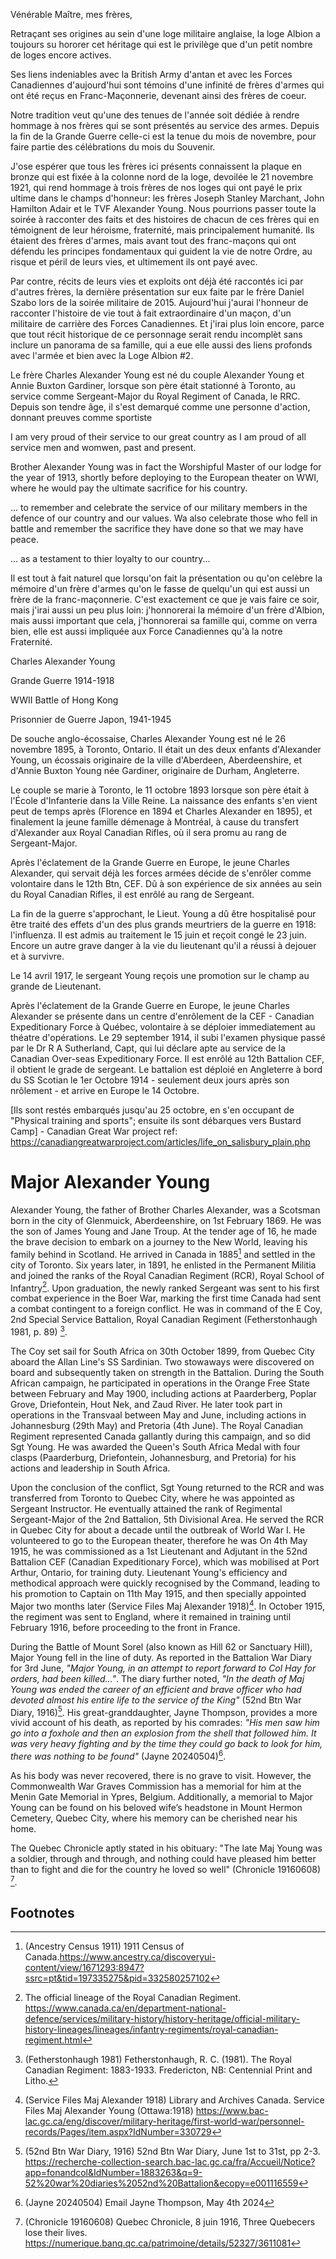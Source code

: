 Vénérable Maître, mes frères, 

Retraçant ses origines au sein d'une loge militaire anglaise, la loge Albion a toujours su hororer cet héritage qui est le privilège que d'un petit nombre de loges encore actives. 

Ses liens indeniables avec la British Army d'antan et avec les Forces Canadiennes d'aujourd'hui sont témoins d'une infinité de frères d'armes qui ont été reçus en Franc-Maçonnerie, devenant ainsi des frères de coeur. 

Notre tradition veut qu'une des tenues de l'année soit dédiée à rendre hommage à nos frères qui se sont présentés au service des armes. Depuis la fin de la Grande Guerre celle-ci est la tenue du mois de novembre, pour faire partie des célébrations du mois du Souvenir.

J'ose espérer que tous les frères ici présents connaissent la plaque en bronze qui est fixée à la colonne nord de la loge, devoilée le 21 novembre 1921, qui rend hommage à trois frères de nos loges qui ont payé le prix ultime dans le champs d'honneur: les frères Joseph Stanley Marchant, John Hamilton Adair et le TVF Alexander Young. Nous pourrions passer toute la soirée à racconter des faits et des histoires de chacun de ces frères qui en témoignent de leur héroisme, fraternité, mais principalement humanité. Ils étaient des frères d'armes, mais avant tout des franc-maçons qui ont défendu les principes fondamentaux qui guident la vie de notre Ordre, au risque et péril de leurs vies, et ultimement ils ont payé avec. 

Par contre, récits de leurs vies et exploits ont déjà été raccontés ici par d'autres frères, la dernière présentation sur eux faite par le frère Daniel Szabo lors de la soirée militaire de 2015. Aujourd'hui j'aurai l'honneur de racconter l'histoire de vie tout à fait extraordinaire d'un maçon, d'un militaire de carrière des Forces Canadiennes. Et j'irai plus loin encore, parce que tout récit historique de ce personnage serait rendu incomplèt sans inclure un panorama de sa famille, qui a eue elle aussi des liens profonds avec l'armée et bien avec la Loge Albion #2. 

Le frère Charles Alexander Young est né du couple Alexander Young et Annie Buxton Gardiner, lorsque son père était stationné à Toronto, au service comme Sergeant-Major du Royal Regiment of Canada, le RRC. Depuis son tendre âge, il s'est demarqué comme une personne d'action, donnant preuves comme sportiste 

I am very proud of their service to our great country as I am proud of all service men and womwen, past and present. 

Brother Alexander Young was in fact the Worshipful Master of our lodge for the year of 1913, shortly before deploying to the European theater on WWI, where he would pay the ultimate sacrifice for his country. 

... to remember and celebrate the service of our military members in the defence of our country and our values. Wa also celebrate those who fell in battle and remember the sacrifice they have done so that we may have peace. 

... as a testament to thier loyalty to our country... 

Il est tout à fait naturel que lorsqu'on fait la présentation ou qu'on celèbre la mémoire d'un frère d'armes qu'on le fasse de quelqu'un qui est aussi un frère de la franc-maçonnerie. C'est exactement ce que je vais faire ce soir, mais j'irai aussi un peu plus loin: j'honnorerai la mémoire d'un frère d'Albion, mais aussi important que cela, j'honnorerai sa famille qui, comme on verra bien, elle est aussi impliquée aux Force Canadiennes qu'à la notre Fraternité. 



Charles Alexander Young 

Grande Guerre 1914-1918

WWII Battle of Hong Kong

Prisonnier de Guerre Japon, 1941-1945

De souche anglo-écossaise, Charles Alexander Young est né le 26 novembre 1895, à Toronto, Ontario. Il était un des deux enfants d'Alexander Young, un écossais originaire de la ville d'Aberdeen, Aberdeenshire, et d'Annie Buxton Young née Gardiner, originaire de Durham, Angleterre. 

Le couple se marie à Toronto, le 11 octobre 1893 lorsque son père était à l'École d'Infanterie dans la Ville Reine. La naissance des enfants s'en vient peut de temps après (Florence en 1894 et Charles Alexander en 1895), et finalement la jeune famille démenage à Montréal, à cause du transfert d'Alexander aux Royal Canadian Rifles, où il sera promu au rang de Sergeant-Major. 

Après l'éclatement de la Grande Guerre en Europe, le jeune Charles Alexander, qui servait déjà les forces armées décide de s'enrôler comme volontaire dans le 12th Btn, CEF. Dû à son expérience de six années au sein du Royal Canadian Rifles, il est enrôlé au rang de Sergeant. 

La fin de la guerre s'approchant, le Lieut. Young a dû être hospitalisé pour être traité des effets d'un des plus grands meurtriers de la guerre en 1918: l'influenza. Il est admis au traitement le 15 juin et reçoit congé le 23 juin. Encore un autre grave danger à la vie du lieutenant qu'il a réussi à dejouer et à survivre. 

Le 14 avril 1917, le sergeant Young reçois une promotion sur le champ au grande de Lieutenant. 

Après l'éclatement de la Grande Guerre en Europe, le jeune Charles Alexander se présente dans un centre d'enrôlement de la CEF - Canadian Expeditionary Force à Québec, volontaire à se déploier immediatement au théatre d'opérations. Le 29 september 1914, il subi l'examen physique passé par le Dr R A Sutherland, Capt, qui lui déclare apte au service de la Canadian Over-seas Expeditionary Force. Il est enrôlé au 12th Battalion CEF, il obtient le grade de sergeant. Le battalion est déploié en Angleterre à bord du SS Scotian le 1er Octobre 1914 - seulement deux jours après son nrôlement  - et arrive en Europe le 14 Octobre. 

[Ils sont restés embarqués jusqu'au 25 octobre, en s'en occupant de "Physical training and sports"; ensuite ils sont débarques vers Bustard Camp] - Canadian Great War project ref:  https://canadiangreatwarproject.com/articles/life_on_salisbury_plain.php


# Major Alexander Young 

Alexander Young, the father of Brother Charles Alexander, was a Scotsman born in the city of Glenmuick, Aberdeenshire, on 1st February 1869. He was the son of James Young and Jane Troup. At the tender age of 16, he made the brave decision to embark on a journey to the New World, leaving his family behind in Scotland. He arrived in Canada in 1885[^6] and settled in the city of Toronto. Six years later, in 1891, he enlisted in the Permanent Militia and joined the ranks of the Royal Canadian Regiment (RCR), Royal School of Infantry[^7]. Upon graduation, the newly ranked Sergeant was sent to his first combat experience in the Boer War, marking the first time Canada had sent a combat contingent to a foreign conflict. He was in command of the E Coy, 2nd Special Service Battalion, Royal Canadian Regiment (Fetherstonhaugh 1981, p. 89) [^1].

The Coy set sail for South Africa on 30th October 1899, from Quebec City aboard the Allan Line's SS Sardinian. Two stowaways were discovered on board and subsequently taken on strength in the Battalion. During the South African campaign, he participated in operations in the Orange Free State between February and May 1900, including actions at Paarderberg, Poplar Grove, Driefontein, Hout Nek, and Zaud River. He later took part in operations in the Transvaal between May and June, including actions in Johannesburg (29th May) and Pretoria (4th June). The Royal Canadian Regiment represented Canada gallantly during this campaign, and so did Sgt Young. He was awarded the Queen's South Africa Medal with four clasps (Paarderburg, Driefontein, Johannesburg, and Pretoria) for his actions and leadership in South Africa.

Upon the conclusion of the conflict, Sgt Young returned to the RCR and was transferred from Toronto to Quebec City, where he was appointed as Sergeant Instructor. He eventually attained the rank of Regimental Sergeant-Major of the 2nd Battalion, 5th Divisional Area. He served the RCR in Quebec City for about a decade until the outbreak of World War I. He volunteered to go to the European theater, therefore he was 
On 4th May 1915, he was commissioned as a 1st Lieutenant and Adjutant in the 52nd Battalion CEF (Canadian Expeditionary Force), which was mobilised at Port Arthur, Ontario, for training duty. Lieutenant Young's efficiency and methodical approach were quickly recognised by the Command, leading to his promotion to Captain on 11th May 1915, and then specially appointed Major two months later (Service Files Maj Alexander 1918)[^2]. In October 1915, the regiment was sent to England, where it remained in training until February 1916, before proceeding to the front in France. 

During the Battle of Mount Sorel (also known as Hill 62 or Sanctuary Hill), Major Young fell in the line of duty. As reported in the Battalion War Diary for 3rd June, *"Major Young, in an attempt to report forward to Col Hay for orders, had been killed..."*. The diary further noted, *"In the death of Maj Young was ended the career of an efficient and brave officer who had devoted almost his entire life to the service of the King"* (52nd Btn War Diary, 1916)[^3]. His great-granddaughter, Jayne Thompson, provides a more vivid account of his death, as reported by his comrades: *"His men saw him go into a foxhole and then an explosion from the shell that followed him. It was very heavy fighting and by the time they could go back to look for him, there was nothing to be found"* (Jayne 20240504)[^4].

As his body was never recovered, there is no grave to visit. However, the Commonwealth War Graves Commission has a memorial for him at the Menin Gate Memorial in Ypres, Belgium. Additionally, a memorial to Major Young can be found on his beloved wife’s headstone in Mount Hermon Cemetery, Quebec City, where his memory can be cherished near his home.

The Quebec Chronicle aptly stated in his obituary: "The late Maj Young was a soldier, through and through, and nothing could have pleased him better than to fight and die for the country he loved so well" (Chronicle 19160608) [^5].

## Footnotes

[^1]: (Fetherstonhaugh 1981) Fetherstonhaugh, R. C. (1981). The Royal Canadian Regiment: 1883-1933. Fredericton, NB: Centennial Print and Litho.

[^2]: (Service Files Maj Alexander 1918) Library and Archives Canada. Service Files Maj Alexander Young (Ottawa:1918) https://www.bac-lac.gc.ca/eng/discover/military-heritage/first-world-war/personnel-records/Pages/item.aspx?IdNumber=330729 

[^3]: (52nd Btn War Diary, 1916) 52nd Btn War Diary, June 1st to 31st, pp 2-3. https://recherche-collection-search.bac-lac.gc.ca/fra/Accueil/Notice?app=fonandcol&IdNumber=1883263&q=9-52%20war%20diaries%2052nd%20Battalion&ecopy=e001116559 

[^4]: (Jayne 20240504) Email Jayne Thompson, May 4th 2024

[^5]: (Chronicle 19160608) Quebec Chronicle, 8 juin 1916, Three Quebecers lose their lives. https://numerique.banq.qc.ca/patrimoine/details/52327/3611081

[^6]: (Ancestry Census 1911) 1911 Census of Canada.https://www.ancestry.ca/discoveryui-content/view/1671293:8947?ssrc=pt&tid=197335275&pid=332580257102

[^7]: The official lineage of the Royal Canadian Regiment. https://www.canada.ca/en/department-national-defence/services/military-history/history-heritage/official-military-history-lineages/lineages/infantry-regiments/royal-canadian-regiment.html
